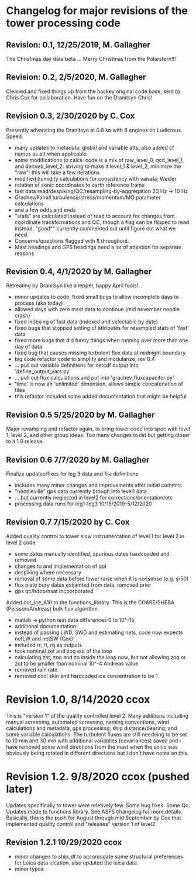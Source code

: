 # Changelog for major revisions of the tower processing code

## Revision: 0.1, 12/25/2019, M. Gallagher
The Christmas day data beta ... Merry Christmas from the Polarstern!!!

## Revision: 0.2, 2/5/2020, M. Gallagher
Cleaned and fixed things up from the hackey original code base, sent to Chris Cox for collaboration. Have fun on the Dranitsyn Chris!

## Revision 0.3, 2/30/2020  by C. Cox
Presently advancing the Dranitsyn at 0.8 kn with 6 engines on Ludicrous Speed.
- many updates to metadata; global and variable atts, also added cf names as att when applicable
- some modifications to calcs: code is a mix of raw_level_0, qcd_level_1, and derived_level_2:
    striving to make it level_1 & level_2, minimize the "raw": this will take a few iterations
- modified humidity calculations for consistency with vaisala; Wexler
- rotation of sonic coordinates to earth reference frame
- fast data read/despiking/QC/resampling-by-aggregation 20 Hz -> 10 Hz
- Grachev/Fairall turbulence/stress/momentum/MO parameter calculations
- and a few odds and ends
- "stats" are calculated instead of read to account for changes from coordinate transformations
    and QC, though a flag can be flipped to read instead. "good*" currently commented out until
    figure out what we need.
- Concerns/questions flagged with !! throughout.
- Mast headings and GPS headings need a lot of attention for separate reasons


## Revision 0.4, 4/1/2020 by M. Gallagher
Retreating by Dranitsyn like a lepper, happy April fools!
- minor updates to code, fixed small bugs to allow incomplete days to process (aka today)
- allowed days with zero mast data to continue (mid november noodle crash)
- fixed indexing of fast data (indexed and selectable by date) 
- fixed bugs that stopped setting of attributes for resampled stats of 'fast' data
- fixed more bugs that did funny things when running over more than one day of data
- fixed bug that causes missing turbulent flux data at midnight boundary
- big code refactor code to simplify and modularize, rev 0.4
- ... pull out variable definitions for netcdf output into 'define_output_vars.py'
- ... pull out flux calculations and put into 'grachev_fluxcapacitor.py'
- 'time' is now an 'unlimited' dimension, allows simple concatenation of files 
- this refactor included some added documentation that might be helpful

## Revision 0.5 5/25/2020 by M. Gallagher
Major revamping and refactor again, to bring tower code into spec with level 1, level 2, and other group ideas. Too many changes to list but getting closer to a 1.0 release.

## Revision 0.6 7/7/2020 by M. Gallagher
Finalize updates/fixes for leg 3 data and file definitions
- includes many minor changes and improvements after initial commits 
- "noodleville" gps data currently brough into level1 data
- ... but currently neglected in level2 for corrections/orientation/etc
- processing data runs for leg1-leg3 10/15/2019-5/12/2020

## Revision 0.7 7/15/2020 by C. Cox
Added quality control to tower slow instrumentation of level 1 for level 2 in level 2 code
- some dates manually identified, spurious dates hardcoaded and removed
- changes to and implementation of ppl
- despiking where necessary
- removal of some data before tower raise when it is nonsense (e.g. sr50)
- flux plate bury dates estiamted from data, removed prior
- gps qc/hdop/nsat incporporated

Added cor_ice_A10 to the functions_library. This is the COARE/SHEBA (Persson/Andreas) bulk flux algorithm. 
- matlab -> python test data differences 0 to 10^-15 
- additional documentation
- instead of passing LWD, SWD and estimating nets, code now expects netLW and netSW (Cox)
- included rr, rt, rq as outputs
- took nominal zot and zoq out of the loop
- calculating zot, zoq and zo inside the loop now, but not allowing zoq or zot to be smaller than nominal 10^-4 Andreas value
- removed rain rate
- removed cool skin and hardcoded ice concentration to be 1

# Revision 1.0, 8/14/2020 ccox
This is "version 1" of the quality controlled level 2. Many additions including manual screening, automated screening, naming conventions, wind calculations and metadata, 
gps processing, ship distance/bearing, and some variable calculations. The turbulent fluxes are still needeing to be set to 10 min and 30 min with additional variablles 
(covariances) saved and i have removed some wind directions from the mast when the sonic was obviously being rotated in different directions but I don't have notes on this.

# Revision 1.2. 9/8/2020 ccox (pushed later)
Updates specifically to tower were reletively few. Some bug fixes. Some Qc. Updates made to functions library. See ASFS changelog for more details. 
Basically, this is the push for August through mid September by Cox that implemented quality control and "releases" version 1 of level2

## Revision 1.2.1 10/29/2020 ccox

- minor changes to ship_df to accomodate some structural preferences for Leica data location. also updated the leica data.
- minor typos
